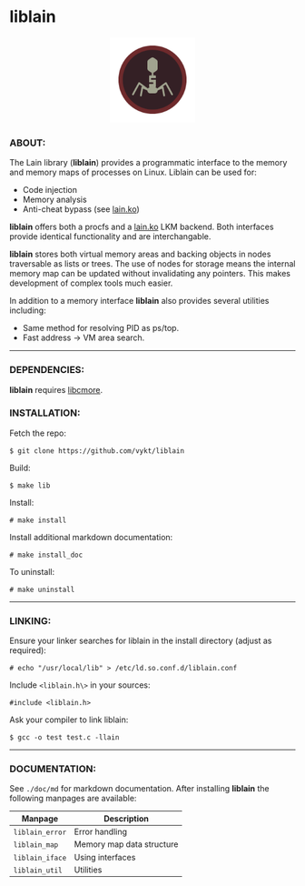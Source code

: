 # liblain

<p align="center">
    <img src="liblain.png" width="150" height="150">
</p>

### ABOUT:

The Lain library (<b>liblain</b>) provides a programmatic interface to the memory and memory maps of processes on Linux. Liblain can be used for:

- Code injection
- Memory analysis
- Anti-cheat bypass (see [lain.ko](https://github.com/vykt/lain.ko))

<b>liblain</b> offers both a procfs and a [lain.ko](https://github.com/vykt/lain.ko) LKM backend. Both interfaces provide identical functionality and are interchangable.

<b>liblain</b> stores both virtual memory areas and backing objects in nodes traversable as lists or trees. The use of nodes for storage means the internal memory map can be updated without invalidating any pointers. This makes development of complex tools much easier.

In addition to a memory interface <b>liblain</b> also provides several utilities including:

- Same method for resolving PID as ps/top.
- Fast address -> VM area search.

---

### DEPENDENCIES:

<b>liblain</b> requires [libcmore](https://github.com/vykt/libcmore).


### INSTALLATION:

Fetch the repo:
```
$ git clone https://github.com/vykt/liblain
```

Build:
```
$ make lib
```

Install:
```
# make install
```

Install additional markdown documentation:
```
# make install_doc
```

To uninstall:
```
# make uninstall
```

---

### LINKING:

Ensure your linker searches for liblain in the install directory (adjust as required):
```
# echo "/usr/local/lib" > /etc/ld.so.conf.d/liblain.conf
```

Include `<liblain.h\>` in your sources:
```
#include <liblain.h>
```

Ask your compiler to link liblain:
```
$ gcc -o test test.c -llain
```

---

### DOCUMENTATION:

See `./doc/md` for markdown documentation. After installing <b>liblain</b> the following manpages are available:

| Manpage         | Description                 |
| --------------- | --------------------------- |
| `liblain_error` | Error handling              |
| `liblain_map`   | Memory map data structure   |
| `liblain_iface` | Using interfaces            |
| `liblain_util`  | Utilities                   |
